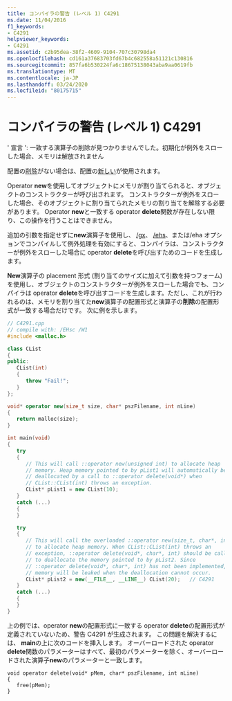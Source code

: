 ```yaml
---
title: コンパイラの警告 (レベル 1) C4291
ms.date: 11/04/2016
f1_keywords:
- C4291
helpviewer_keywords:
- C4291
ms.assetid: c2b95dea-38f2-4609-9104-707c30798da4
ms.openlocfilehash: cd161a37683703fd67b4c682558a51121c130816
ms.sourcegitcommit: 857fa6b530224fa6c18675138043aba9aa0619fb
ms.translationtype: MT
ms.contentlocale: ja-JP
ms.lasthandoff: 03/24/2020
ms.locfileid: "80175715"
---
```

# <a name="compiler-warning-level-1-c4291"></a>コンパイラの警告 (レベル 1) C4291

' 宣言 ': 一致する演算子の削除が見つかりませんでした。初期化が例外をスローした場合、メモリは解放されません

配置の[削除](../../cpp/delete-operator-cpp.md)がない場合は、配置の[新しい](../../cpp/new-operator-cpp.md)が使用されます。

Operator **new**を使用してオブジェクトにメモリが割り当てられると、オブジェクトのコンストラクターが呼び出されます。 コンストラクターが例外をスローした場合、そのオブジェクトに割り当てられたメモリの割り当てを解除する必要があります。 Operator **new**と一致する operator **delete**関数が存在しない限り、この操作を行うことはできません。

追加の引数を指定せずに**new**演算子を使用し、 [/gx](../../build/reference/gx-enable-exception-handling.md)、 [/ehs](../../build/reference/eh-exception-handling-model.md)、または/eha オプションでコンパイルして例外処理を有効にすると、コンパイラは、コンストラクターが例外をスローした場合に operator **delete**を呼び出すためのコードを生成します。

**New**演算子の placement 形式 (割り当てのサイズに加えて引数を持つフォーム) を使用し、オブジェクトのコンストラクターが例外をスローした場合でも、コンパイラは operator **delete**を呼び出すコードを生成します。ただし、これが行われるのは、メモリを割り当てた**new**演算子の配置形式と演算子の**削除**の配置形式が一致する場合だけです。 次に例を示します。

```cpp
// C4291.cpp
// compile with: /EHsc /W1
#include <malloc.h>

class CList
{
public:
   CList(int)
   {
      throw "Fail!";
   }
};

void* operator new(size_t size, char* pszFilename, int nLine)
{
   return malloc(size);
}

int main(void)
{
   try
   {
      // This will call ::operator new(unsigned int) to allocate heap
      // memory. Heap memory pointed to by pList1 will automatically be
      // deallocated by a call to ::operator delete(void*) when
      // CList::CList(int) throws an exception.
      CList* pList1 = new CList(10);
   }
   catch (...)
   {
   }

   try
   {
      // This will call the overloaded ::operator new(size_t, char*, int)
      // to allocate heap memory. When CList::CList(int) throws an
      // exception, ::operator delete(void*, char*, int) should be called
      // to deallocate the memory pointed to by pList2. Since
      // ::operator delete(void*, char*, int) has not been implemented,
      // memory will be leaked when the deallocation cannot occur.
      CList* pList2 = new(__FILE__, __LINE__) CList(20);   // C4291
   }
   catch (...)
   {
   }
}
```

上の例では、operator **new**の配置形式に一致する operator **delete**の配置形式が定義されていないため、警告 C4291 が生成されます。 この問題を解決するには、 **main**の上に次のコードを挿入します。 オーバーロードされた operator **delete**関数のパラメーターはすべて、最初のパラメーターを除く、オーバーロードされた演算子**new**のパラメーターと一致します。

```
void operator delete(void* pMem, char* pszFilename, int nLine)
{
   free(pMem);
}
```
